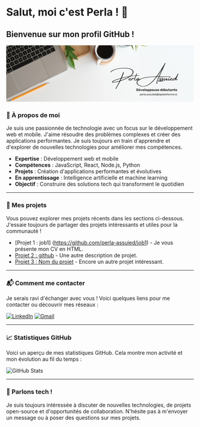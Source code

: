 # Salut, moi c'est Perla ! 👋

## Bienvenue sur mon profil GitHub !

![banniere](banniere.png)

### 🌟 À propos de moi

Je suis une passionnée de technologie avec un focus sur le développement web et mobile. J'aime résoudre des problèmes complexes et créer des applications performantes. Je suis toujours en train d'apprendre et d'explorer de nouvelles technologies pour améliorer mes compétences.

- **Expertise** : Développement web et mobile
- **Compétences** : JavaScript, React, Node.js, Python
- **Projets** : Création d'applications performantes et évolutives
- **En apprentissage** : Intelligence artificielle et machine learning
- **Objectif** : Construire des solutions tech qui transforment le quotidien

---

### 🚀 Mes projets

Vous pouvez explorer mes projets récents dans les sections ci-dessous. J'essaie toujours de partager des projets intéressants et utiles pour la communauté !

- [Projet 1 : job1] (https://github.com/perla-assuied/job1) - Je vous présente mon CV en HTML.
- [Projet 2 : github](lien_du_projet) - Une autre description de projet.
- [Projet 3 : Nom du projet](lien_du_projet) - Encore un autre projet intéressant.

---

### 📬 Comment me contacter

Je serais ravi d'échanger avec vous ! Voici quelques liens pour me contacter ou découvrir mes réseaux :

[![LinkedIn](https://img.shields.io/badge/LinkedIn-0077B5?style=for-the-badge&logo=linkedin&logoColor=white)](https://www.linkedin.com/in/Perla-Assuied/)
[![Gmail](https://img.shields.io/badge/Gmail-EA4335?style=for-the-badge&logo=gmail&logoColor=white)](mailto:perlaassuied645@gmail.com)

---

### 📈 Statistiques GitHub

Voici un aperçu de mes statistiques GitHub. Cela montre mon activité et mon évolution au fil du temps :

![GitHub Stats](https://github-readme-stats.vercel.app/api?username=perla-assuied&show_icons=true&count_private=true&hide=prs&theme=radical)

---

### 💬 Parlons tech !

Je suis toujours intéressée à discuter de nouvelles technologies, de projets open-source et d'opportunités de collaboration. N'hésite pas à m'envoyer un message ou à poser des questions sur mes projets.
